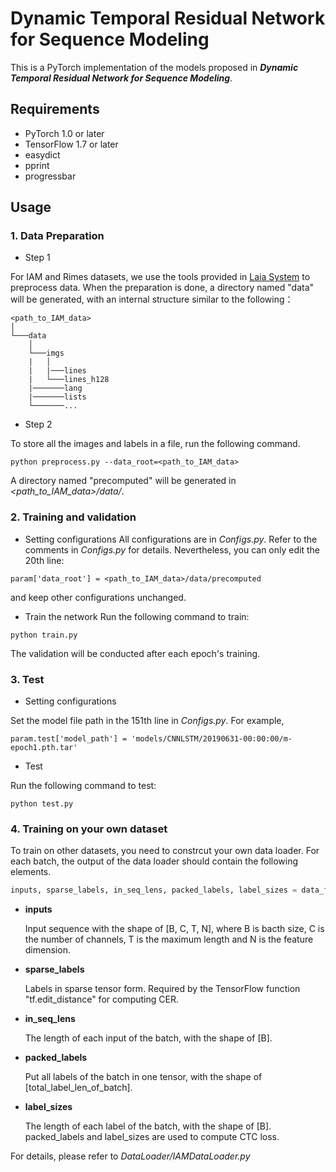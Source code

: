 Dynamic Temporal Residual Network for Sequence Modeling
=================================================================================
This is a PyTorch implementation of the models proposed in ***Dynamic Temporal Residual Network for Sequence Modeling***.

## Requirements
- PyTorch 1.0 or later
- TensorFlow 1.7 or later
- easydict
- pprint
- progressbar

## Usage
### 1. Data Preparation
- Step 1

For IAM and Rimes datasets, we use the tools provided in [Laia System](https://github.com/jpuigcerver/Laia) to preprocess data.
When the preparation is done, a directory named "data" will be generated, with an internal structure similar to the following：

```
<path_to_IAM_data>  
│
└───data
    │
    └───imgs
    |   │
    |   |───lines
    |   └───lines_h128
    |───────lang
    |───────lists
    └───────...
```

- Step 2

To store all the images and labels in a file, run the following command.
```
python preprocess.py --data_root=<path_to_IAM_data>
```
A directory named "precomputed" will be generated in _<path_to_IAM_data>/data/_.


### 2. Training and validation
- Setting configurations
All configurations are in _Configs.py_. Refer to the comments in _Configs.py_ for details. Nevertheless, you can only edit the 20th line:
```
param['data_root'] = <path_to_IAM_data>/data/precomputed
```
and keep other configurations unchanged.

- Train the network
Run the following command to train:
```
python train.py
```
The validation will be conducted after each epoch's training.


### 3. Test
- Setting configurations

Set the model file path in the 151th line in _Configs.py_. For example,
```
param.test['model_path'] = 'models/CNNLSTM/20190631-00:00:00/m-epoch1.pth.tar'
```

- Test

Run the following command to test:
```
python test.py
```

### 4. Training on your own dataset
To train on other datasets, you need to constrcut your own data loader. For each batch, the output of the data loader should contain the following elements.
``` python
inputs, sparse_labels, in_seq_lens, packed_labels, label_sizes = data_for_one_batch
```
- **inputs**

  Input sequence with the shape of [B, C, T, N], where B is bacth size, C is the number of channels, T is the maximum length and N is the feature dimension.

- **sparse_labels**

  Labels in sparse tensor form. Required by the TensorFlow function "tf.edit_distance" for computing CER.

- **in_seq_lens**

  The length of each input of the batch, with the shape of [B].

- **packed_labels**

  Put all labels of the batch in one tensor, with the shape of [total_label_len_of_batch].

- **label_sizes**

  The length of each label of the batch, with the shape of [B]. packed_labels and label_sizes are used to compute CTC loss.

For details, please refer to _DataLoader/IAMDataLoader.py_
